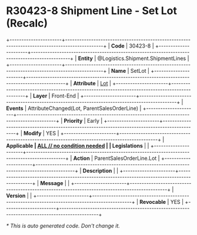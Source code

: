 ﻿---
erp.type: front-end-business-rule
erp.entity: Logistics.Shipment.ShipmentLines
---

# R30423-8 Shipment Line - Set Lot (Recalc)
+----------------------+----------------------------------------------------------------------------------------------+
| **Code**             | 30423-8                                                                                      |
+----------------------+----------------------------------------------------------------------------------------------+
| **Entity**           | @Logistics.Shipment.ShipmentLines                                                            |
+----------------------+----------------------------------------------------------------------------------------------+
| **Name**             | SetLot                                                                                       |
+----------------------+----------------------------------------------------------------------------------------------+
| **Attribute**        | [Lot](../entities/Logistics.Shipment.ShipmentLines.md#lot)                                   |
+----------------------+----------------------------------------------------------------------------------------------+
| **Layer**            | Front-End                                                                                    |
+----------------------+----------------------------------------------------------------------------------------------+
| **Events**           | AttributeChanged(Lot, ParentSalesOrderLine)                                                  |
+----------------------+----------------------------------------------------------------------------------------------+
| **Priority**         | Early                                                                                        |
+----------------------+----------------------------------------------------------------------------------------------+
| **Modify**           | YES                                                                                          |
+----------------------+----------------------------------------------------------------------------------------------+
| **Applicable         | [ALL // no condition needed](xref:applicable-legislations)                                   |
| Legislations**       |                                                                                              |
+----------------------+----------------------------------------------------------------------------------------------+
| **Action**           | ParentSalesOrderLine.Lot                                                                     |
+----------------------+----------------------------------------------------------------------------------------------+
| **Description**      |                                                                                              |
+----------------------+----------------------------------------------------------------------------------------------+
| **Message**          |                                                                                              |
+----------------------+----------------------------------------------------------------------------------------------+
| **Version**          |                                                                                              |
+----------------------+----------------------------------------------------------------------------------------------+
| **Revocable**        | YES                                                                                          |
+----------------------+----------------------------------------------------------------------------------------------+

*\* This is auto generated code. Don't change it.*
